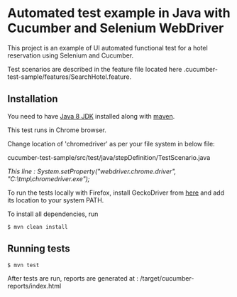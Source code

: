 # Automated test example in Java with Cucumber and Selenium WebDriver #

This project is an example of UI automated functional test for a hotel reservation using Selenium and Cucumber.

Test scenarios are described in the feature file located here .cucumber-test-sample/features/SearchHotel.feature.


## Installation ##

You need to have [Java 8 JDK](https://www.oracle.com/technetwork/java/javase/downloads/jdk8-downloads-2133151.html) installed along with [maven](https://maven.apache.org/download.cgi).

This test runs in Chrome browser. 

Change location of 'chromedriver' as per your file system in below file:

cucumber-test-sample/src/test/java/stepDefinition/TestScenario.java

*This line : System.setProperty("webdriver.chrome.driver", "C:\\tmp\\chromedriver.exe");*


To run the tests locally with Firefox, install GeckoDriver from [here](https://github.com/mozilla/geckodriver/releases) and add its location to your system PATH.

To install all dependencies, run 

```console
$ mvn clean install
```

## Running tests ##

```console
$ mvn test
```

After tests are run, reports are generated at : /target/cucumber-reports/index.html
